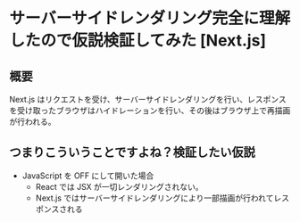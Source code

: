 # サーバーサイドレンダリング完全に理解したので仮説検証してみた [Next.js]

## 概要

Next.js はリクエストを受け、サーバーサイドレンダリングを行い、レスポンスを受け取ったブラウザはハイドレーションを行い、その後はブラウザ上で再描画が行われる。

## つまりこういうことですよね？検証したい仮説

- JavaScript を OFF にして開いた場合
  - React では JSX が一切レンダリングされない。
  - Next.js ではサーバーサイドレンダリングにより一部描画が行われてレスポンスされる
